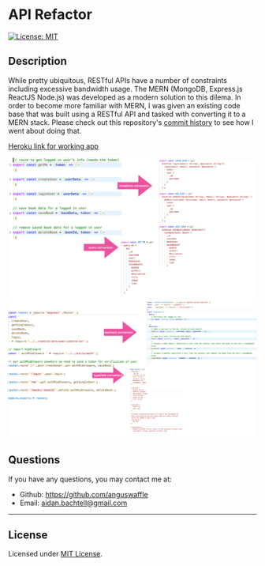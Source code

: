 # API Refactor
  
  [![License: MIT](https://img.shields.io/badge/License-MIT-yellow.svg)](https://opensource.org/licenses/MIT)

  ## Description

  While pretty ubiquitous, RESTful APIs have a number of constraints including excessive bandwidth usage. The MERN (MongoDB, Express.js ReactJS Node.js) was developed as a modern solution to this dilema. In order to become more familiar with MERN, I was given an existing code base that was built using a RESTful API and tasked with converting it to a MERN stack. Please check out this repository's [commit history](https://github.com/Anguswaffle/restful-to-mern-refactor/commits/main) to see how I went about doing that.
	
[Heroku link for working app](https://evening-stream-76395.herokuapp.com/)

![Examples of converted code in the front-end.](/assets/front-end-conversion.png)
![Examples of converted code in the back-end.](/assets/back-end-conversion.png)


  ## Questions

  If you have any questions, you may contact me at: 

  * Github: https://github.com/anguswaffle
  * Email: aidan.bachtell@gmail.com

  ---

  ## License 

  Licensed under [MIT License](https://opensource.org/licenses/MIT). 

  
  
